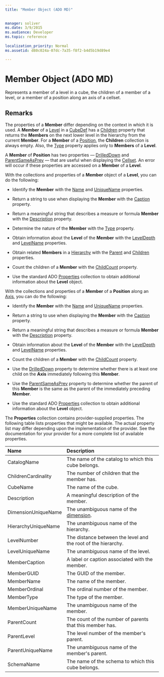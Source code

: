 ```yaml
---
title: "Member Object (ADO MD)"
 
 
manager: soliver
ms.date: 3/9/2015
ms.audience: Developer
ms.topic: reference
  
localization_priority: Normal
ms.assetid: d80c024a-07dc-7a35-f8f2-b4d5b19d89e4

---
```


# Member Object (ADO MD)

Represents a member of a level in a cube, the children of a member of a level, or a member of a position along an axis of a cellset.
  
## Remarks

The properties of a **Member** differ depending on the context in which it is used. A **Member** of a [Level](level-object-ado-md.md) in a [CubeDef](cubedef-object-ado-md.md) has a [Children](children-property-ado-md.md) property that returns the **Members** on the next lower level in the hierarchy from the current **Member**. For a **Member** of a [Position](position-object-ado-md.md), the **Children** collection is always empty. Also, the [Type](type-property-ado-md.md) property applies only to **Members** of a **Level**. 
  
A **Member** of **Position** has two properties — [DrilledDown](drilleddown-property-ado-md.md) and [ParentSameAsPrev](parentsameasprev-property-ado-md.md) — that are useful when displaying the [Cellset](cellset-object-ado-md.md). An error will occur if these properties are accessed on a **Member** of a **Level**. 
  
With the collections and properties of a **Member** object of a **Level**, you can do the following: 
  
- Identify the **Member** with the [Name](name-property-ado-md.md) and [UniqueName](uniquename-property-ado-md.md) properties. 
    
- Return a string to use when displaying the **Member** with the [Caption](caption-property-ado-md.md) property. 
    
- Return a meaningful string that describes a measure or formula **Member** with the [Description](description-property-ado-md.md) property. 
    
- Determine the nature of the **Member** with the [Type](type-property-ado-md.md) property. 
    
- Obtain information about the **Level** of the **Member** with the [LevelDepth](leveldepth-property-ado-md.md) and [LevelName](levelname-property-ado-md.md) properties. 
    
- Obtain related **Members** in a [Hierarchy](hierarchy-object-ado-md.md) with the [Parent](parent-property-ado-md.md) and [Children](children-property-ado-md.md) properties. 
    
- Count the children of a **Member** with the [ChildCount](childcount-property-ado-md.md) property. 
    
- Use the standard ADO [Properties](properties-collection-ado.md) collection to obtain additional information about the **Level** object. 
    
With the collections and properties of a **Member** of a **Position** along an [Axis](axis-object-ado-md.md), you can do the following:
  
- Identify the **Member** with the [Name](name-property-ado-md.md) and [UniqueName](uniquename-property-ado-md.md) properties. 
    
- Return a string to use when displaying the **Member** with the [Caption](caption-property-ado-md.md) property. 
    
- Return a meaningful string that describes a measure or formula **Member** with the [Description](description-property-ado-md.md) property. 
    
- Obtain information about the **Level** of the **Member** with the [LevelDepth](leveldepth-property-ado-md.md) and [LevelName](levelname-property-ado-md.md) properties. 
    
- Count the children of a **Member** with the [ChildCount](childcount-property-ado-md.md) property. 
    
- Use the [DrilledDown](drilleddown-property-ado-md.md) property to determine whether there is at least one child on the **Axis** immediately following this **Member**. 
    
- Use the [ParentSameAsPrev](parentsameasprev-property-ado-md.md) property to determine whether the parent of this **Member** is the same as the parent of the immediately preceding **Member**. 
    
- Use the standard ADO [Properties](properties-collection-ado.md) collection to obtain additional information about the **Level** object. 
    
The **Properties** collection contains provider-supplied properties. The following table lists properties that might be available. The actual property list may differ depending upon the implementation of the provider. See the documentation for your provider for a more complete list of available properties. 
  
|**Name**|**Description**|
|:-----|:-----|
|CatalogName  <br/> |The name of the catalog to which this cube belongs.  <br/> |
|ChildrenCardinality  <br/> |The number of children that the member has.  <br/> |
|CubeName  <br/> |The name of the cube.  <br/> |
|Description  <br/> |A meaningful description of the member.  <br/> |
|DimensionUniqueName  <br/> |The unambiguous name of the [dimension](dimension-object-ado-md.md).  <br/> |
|HierarchyUniqueName  <br/> |The unambiguous name of the hierarchy.  <br/> |
|LevelNumber  <br/> |The distance between the level and the root of the hierarchy.  <br/> |
|LevelUniqueName  <br/> |The unambiguous name of the level.  <br/> |
|MemberCaption  <br/> |A label or caption associated with the member.  <br/> |
|MemberGUID  <br/> |The GUID of the member.  <br/> |
|MemberName  <br/> |The name of the member.  <br/> |
|MemberOrdinal  <br/> |The ordinal number of the member.  <br/> |
|MemberType  <br/> |The type of the member.  <br/> |
|MemberUniqueName  <br/> |The unambiguous name of the member.  <br/> |
|ParentCount  <br/> |The count of the number of parents that this member has.  <br/> |
|ParentLevel  <br/> |The level number of the member's parent.  <br/> |
|ParentUniqueName  <br/> |The unambiguous name of the member's parent.  <br/> |
|SchemaName  <br/> |The name of the schema to which this cube belongs.  <br/> |
   

